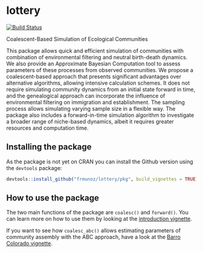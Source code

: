 # lottery
[![Build Status](https://travis-ci.org/frmunoz/lottery.svg?branch=master)](https://travis-ci.org/frmunoz/lottery)

Coalescent-Based Simulation of Ecological Communities

This package allows quick and efficient simulation of communities with combination of environmental filtering and neutral birth-death dynamics. We also provide an Approximate Bayesian Computation tool to assess parameters of these processes from observed communities.
We propose a coalescent-based approach that presents significant advantages over alternative algorithms, allowing intensive calculation schemes. It does not require simulating community dynamics from an initial state forward in time, and the genealogical approach can incorporate the influence of environmental filtering on immigration and establishment. The sampling process allows simulating varying sample size in a flexible way.
The package also includes a forward-in-time simulation algorithm to investigate a broader range of niche-based dynamics, albeit it requires greater resources and computation time.

## Installing the package

As the package is not yet on CRAN you can install the Github version using the `devtools` package:
```r
devtools::install_github("frmunoz/lottery/pkg", build_vignettes = TRUE)
```

## How to use the package

The two main functions of the package are `coalesc()` and `forward()`. You can learn more on how to use them by looking at the [introduction vignette](pkg/vignettes/coalesc_vignette.Rmd).

If you want to see how `coalesc_abc()` allows estimating parameters of community assembly with the ABC approach, have a look at the [Barro Colorado vignette](pkg/vignettes/Barro_Colorado.Rmd).
